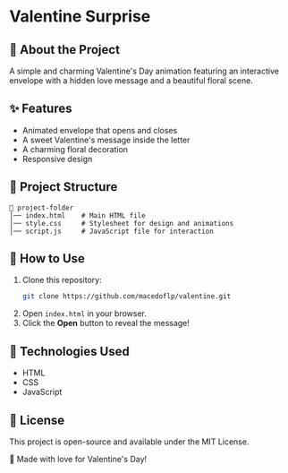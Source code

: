 # Valentine Surprise

## 💌 About the Project

A simple and charming Valentine's Day animation featuring an interactive envelope with a hidden love message and a beautiful floral scene.

## ✨ Features
- Animated envelope that opens and closes
- A sweet Valentine's message inside the letter
- A charming floral decoration
- Responsive design

## 📂 Project Structure
```
📁 project-folder
│── index.html    # Main HTML file
│── style.css     # Stylesheet for design and animations
│── script.js     # JavaScript file for interaction
```

## 🚀 How to Use
1. Clone this repository:
   ```bash
   git clone https://github.com/macedoflp/valentine.git
   ```
2. Open `index.html` in your browser.
3. Click the **Open** button to reveal the message!


## 🔧 Technologies Used
- HTML
- CSS
- JavaScript

## 📝 License
This project is open-source and available under the MIT License.

💖 Made with love for Valentine's Day!
